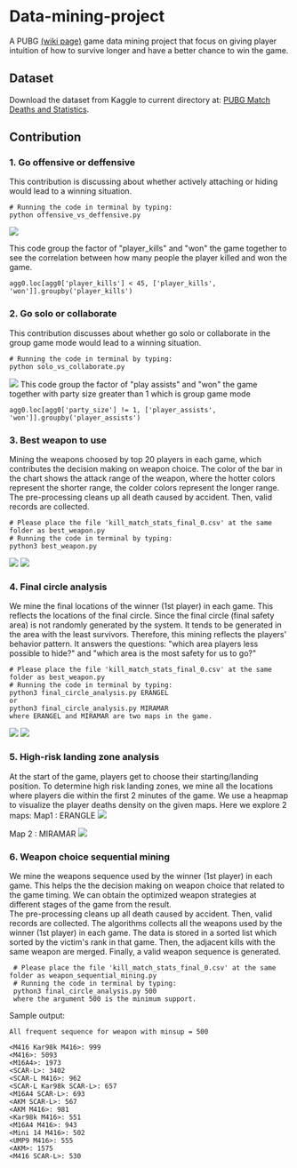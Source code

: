 # Data-mining-project
A PUBG [(wiki page)](https://en.wikipedia.org/wiki/PlayerUnknown%27s_Battlegrounds) game data mining project that focus on giving player intuition of how to survive longer and have a better chance to win the game.

## Dataset
Download the dataset from Kaggle to current directory at: [PUBG Match Deaths and Statistics](https://www.kaggle.com/skihikingkevin/pubg-match-deaths/data).

## Contribution

### 1. Go offensive or deffensive
This contribution is discussing about whether actively attaching or hiding would lead to a winning situation.

```
# Running the code in terminal by typing:
python offensive_vs_deffensive.py
```
![](offensive_vs_defensive.png)
  
This code group the factor of "player_kills" and "won" the game together to see the correlation between how many people the player killed and won the game.
```
agg0.loc[agg0['player_kills'] < 45, ['player_kills', 'won']].groupby('player_kills')
```

### 2. Go solo or collaborate
This contribution discusses about whether go solo or collaborate in the group game mode would lead to a winning situation.

```
# Running the code in terminal by typing:
python solo_vs_collaborate.py
```
![](solo_vs_collaborate.png)
 This code group the factor of "play assists" and "won" the game together with party size greater than 1 which is group game mode
```
agg0.loc[agg0['party_size'] != 1, ['player_assists', 'won']].groupby('player_assists')
```

### 3. Best weapon to use
  Mining the weapons choosed by top 20 players in each game, which contributes the decision making on weapon choice. The color of the bar in the chart shows the attack range of the weapon, where the hotter colors represent the shorter range, the colder colors represent the longer range.
  <br />
  The pre-processing cleans up all death caused by accident. Then, valid records are collected.
  
  ```
  # Please place the file 'kill_match_stats_final_0.csv' at the same folder as best_weapon.py
  # Running the code in terminal by typing:
  python3 best_weapon.py
  ```
  ![](Killcount_vs_weapontypes_top10.png)
  ![](Killcount_vs_weapontypes_top20.png)
  
### 4. Final circle analysis
  We mine the final locations of the winner (1st player) in each game. This reflects the locations of the final circle.
  Since the final circle (final safety area) is not randomly generated by the system. It tends to be generated in the area with the least survivors. Therefore, this mining reflects the players' behavior pattern. It answers the questions: "which area players less possible to hide?" and "which area is the most safety for us to go?"
  
  ```
  # Please place the file 'kill_match_stats_final_0.csv' at the same folder as best_weapon.py
  # Running the code in terminal by typing:
  python3 final_circle_analysis.py ERANGEL
  or
  python3 final_circle_analysis.py MIRAMAR
  where ERANGEL and MIRAMAR are two maps in the game.
  ```
   ![](final_circle_erangel.png)
   ![](final_circle_miramar.png)
   
### 5. High-risk landing zone analysis
  At the start of the game, players get to choose their starting/landing position. To determine high risk landing zones, we mine all the locations where players die within the first 2 minutes of the game. We use a heapmap to visualize the player deaths density on the given maps.
  Here we explore 2 maps:
  Map1 : ERANGLE
   ![](erangle_120sec.png)
   
  Map 2 : MIRAMAR
   ![](miramar_120sec.png)
   
### 6. Weapon choice sequential mining
  We mine the weapons sequence used by the winner (1st player) in each game. This helps the the decision making on weapon choice that related to the game timing. We can obtain the optimized weapon strategies at different stages of the game from the result.
  <br />
  The pre-processing cleans up all death caused by accident. Then, valid records are collected.
  The algorithms collects all the weapons used by the winner (1st player) in each game. The data is stored in a sorted list which sorted by the victim's rank in that game. Then, the adjacent kills with the same weapon are merged. Finally, a valid weapon sequence is generated.
 
 ```
  # Please place the file 'kill_match_stats_final_0.csv' at the same folder as weapon_sequential_mining.py
  # Running the code in terminal by typing:
  python3 final_circle_analysis.py 500
  where the argument 500 is the minimum support. 
  ```
  Sample output:
  
  ```
  All frequent sequence for weapon with minsup = 500

  <M416 Kar98k M416>: 999
  <M416>: 5093
  <M16A4>: 1973
  <SCAR-L>: 3402
  <SCAR-L M416>: 962
  <SCAR-L Kar98k SCAR-L>: 657
  <M16A4 SCAR-L>: 693
  <AKM SCAR-L>: 567
  <AKM M416>: 981
  <Kar98k M416>: 551
  <M16A4 M416>: 943
  <Mini 14 M416>: 502
  <UMP9 M416>: 555
  <AKM>: 1575
  <M416 SCAR-L>: 530
  ```
